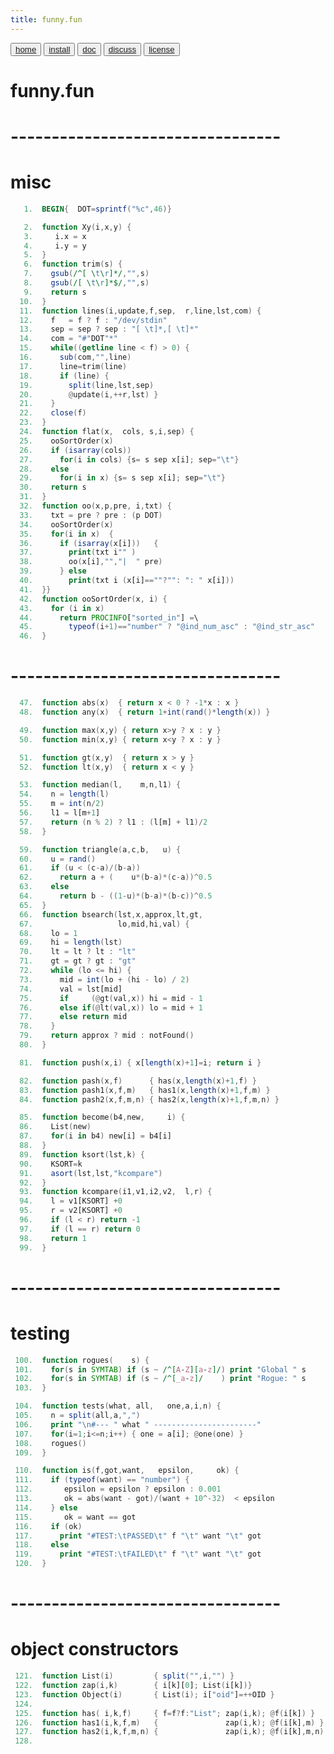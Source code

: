 ```yaml
---
title: funny.fun
---
```


<button class="button button1"><a href="/fun/index">home</a></button>   <button class="button button2"><a href="/fun/INSTALL">install</a></button>   <button class="button button1"><a href="/fun/ABOUT">doc</a></button>   <button class="button button2"><a href="http://github.com/timm/fun/issues">discuss</a></button>    <button class="button button1"><a href="/fun/license">license</a></button> <br>



# funny.fun
# ---------------------------------
# misc

```awk
   1.  BEGIN{  DOT=sprintf("%c",46)}
```

```awk
   2.  function Xy(i,x,y) {
   3.     i.x = x
   4.     i.y = y
   5.  }
   6.  function trim(s) {
   7.    gsub(/^[ \t\r]*/,"",s)
   8.    gsub(/[ \t\r]*$/,"",s)
   9.    return s
  10.  }
  11.  function lines(i,update,f,sep,  r,line,lst,com) {
  12.    f   = f ? f : "/dev/stdin"
  13.    sep = sep ? sep : "[ \t]*,[ \t]*"
  14.    com = "#"DOT"*"
  15.    while((getline line < f) > 0) {
  16.      sub(com,"",line)
  17.      line=trim(line)
  18.      if (line) { 
  19.        split(line,lst,sep)
  20.        @update(i,++r,lst) }
  21.    }
  22.    close(f)
  23.  } 
  24.  function flat(x,  cols, s,i,sep) {
  25.    ooSortOrder(x)
  26.    if (isarray(cols)) 
  27.      for(i in cols) {s= s sep x[i]; sep="\t"}
  28.    else
  29.      for(i in x) {s= s sep x[i]; sep="\t"}
  30.    return s
  31.  }
  32.  function oo(x,p,pre, i,txt) {
  33.    txt = pre ? pre : (p DOT)
  34.    ooSortOrder(x)
  35.    for(i in x)  {
  36.      if (isarray(x[i]))   {
  37.        print(txt i"" )
  38.        oo(x[i],"","|  " pre)
  39.      } else
  40.        print(txt i (x[i]==""?"": ": " x[i]))
  41.  }}
  42.  function ooSortOrder(x, i) {
  43.    for (i in x)
  44.      return PROCINFO["sorted_in"] =\
  45.        typeof(i+1)=="number" ? "@ind_num_asc" : "@ind_str_asc"
  46.  }
```
# ---------------------------------
```awk
  47.  function abs(x)  { return x < 0 ? -1*x : x }
  48.  function any(x)  { return 1+int(rand()*length(x)) }
```

```awk
  49.  function max(x,y) { return x>y ? x : y }
  50.  function min(x,y) { return x<y ? x : y }
```

```awk
  51.  function gt(x,y)  { return x > y }
  52.  function lt(x,y)  { return x < y }
```

```awk
  53.  function median(l,    m,n,l1) {
  54.    n = length(l)
  55.    m = int(n/2)
  56.    l1 = l[m+1]
  57.    return (n % 2) ? l1 : (l[m] + l1)/2
  58.  }
```

```awk
  59.  function triangle(a,c,b,   u) {
  60.    u = rand()
  61.    if (u < (c-a)/(b-a))
  62.      return a + (    u*(b-a)*(c-a))^0.5
  63.    else
  64.      return b - ((1-u)*(b-a)*(b-c))^0.5
  65.  }
  66.  function bsearch(lst,x,approx,lt,gt,
  67.                   lo,mid,hi,val) {
  68.    lo = 1
  69.    hi = length(lst)
  70.    lt = lt ? lt : "lt"
  71.    gt = gt ? gt : "gt"
  72.    while (lo <= hi) {
  73.      mid = int(lo + (hi - lo) / 2)
  74.      val = lst[mid]
  75.      if     (@gt(val,x)) hi = mid - 1
  76.      else if(@lt(val,x)) lo = mid + 1
  77.      else return mid
  78.    }
  79.    return approx ? mid : notFound()
  80.  }
```


```awk
  81.  function push(x,i) { x[length(x)+1]=i; return i }
```

```awk
  82.  function pash(x,f)      { has(x,length(x)+1,f) }
  83.  function pash1(x,f,m)   { has1(x,length(x)+1,f,m) }
  84.  function pash2(x,f,m,n) { has2(x,length(x)+1,f,m,n) }
```

```awk
  85.  function become(b4,new,     i) {
  86.    List(new)
  87.    for(i in b4) new[i] = b4[i]
  88.  }
  89.  function ksort(lst,k) {
  90.    KSORT=k
  91.    asort(lst,lst,"kcompare")
  92.  }
  93.  function kcompare(i1,v1,i2,v2,  l,r) {
  94.    l = v1[KSORT] +0
  95.    r = v2[KSORT] +0
  96.    if (l < r) return -1
  97.    if (l == r) return 0
  98.    return 1
  99.  }  
```
# ---------------------------------
# testing
```awk
 100.  function rogues(    s) {
 101.    for(s in SYMTAB) if (s ~ /^[A-Z][a-z]/) print "Global " s
 102.    for(s in SYMTAB) if (s ~ /^[_a-z]/    ) print "Rogue: " s
 103.  }
```

```awk
 104.  function tests(what, all,   one,a,i,n) {
 105.    n = split(all,a,",")
 106.    print "\n#--- " what " -----------------------"
 107.    for(i=1;i<=n;i++) { one = a[i]; @one(one) }
 108.    rogues()
 109.  }
```

```awk
 110.  function is(f,got,want,   epsilon,     ok) {
 111.    if (typeof(want) == "number") {
 112.       epsilon = epsilon ? epsilon : 0.001
 113.       ok = abs(want - got)/(want + 10^-32)  < epsilon
 114.    } else
 115.       ok = want == got
 116.    if (ok) 
 117.      print "#TEST:\tPASSED\t" f "\t" want "\t" got 
 118.    else 
 119.      print "#TEST:\tFAILED\t" f "\t" want "\t" got 
 120.  }
```

# ---------------------------------
# object constructors
```awk
 121.  function List(i)         { split("",i,"") }
 122.  function zap(i,k)        { i[k][0]; List(i[k])} 
 123.  function Object(i)       { List(i); i["oid"]=++OID }
 124.  
 125.  function has( i,k,f)     { f=f?f:"List"; zap(i,k); @f(i[k]) }
 126.  function has1(i,k,f,m)   {               zap(i,k); @f(i[k],m) }
 127.  function has2(i,k,f,m,n) {               zap(i,k); @f(i[k],m,n) }
 128.  
```
